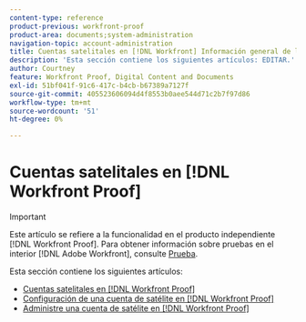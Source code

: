 ```yaml
---
content-type: reference
product-previous: workfront-proof
product-area: documents;system-administration
navigation-topic: account-administration
title: Cuentas satelitales en [!DNL Workfront] Información general de la prueba
description: 'Esta sección contiene los siguientes artículos: EDITAR.'
author: Courtney
feature: Workfront Proof, Digital Content and Documents
exl-id: 51bf041f-91c6-417c-b4cb-b67389a7127f
source-git-commit: 405523606094d4f8553b0aee544d71c2b7f97d86
workflow-type: tm+mt
source-wordcount: '51'
ht-degree: 0%

---
```


# Cuentas satelitales en [!DNL Workfront Proof]

>[!IMPORTANT]
>
>Este artículo se refiere a la funcionalidad en el producto independiente [!DNL Workfront Proof]. Para obtener información sobre pruebas en el interior [!DNL Adobe Workfront], consulte [Prueba](../../../review-and-approve-work/proofing/proofing.md).

Esta sección contiene los siguientes artículos:

* [Cuentas satelitales en [!DNL Workfront Proof]](../../../workfront-proof/wp-acct-admin/satellite-accounts/sat-accts-in-wp.md)
* [Configuración de una cuenta de satélite en [!DNL Workfront Proof]](../../../workfront-proof/wp-acct-admin/satellite-accounts/configure-sat-acct-in-wp.md)
* [Administre una cuenta de satélite en [!DNL Workfront Proof]](../../../workfront-proof/wp-acct-admin/satellite-accounts/manage-sat-acct-in-wp.md)
